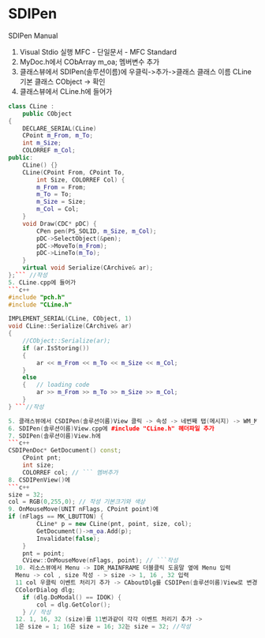 # SDIPen
SDIPen Manual
1. Visual Stdio 실행 MFC - 단일문서 - MFC Standard
2. MyDoc.h에서 CObArray m_oa; 멤버변수 추가
3. 클래스뷰에서 SDIPen(솔루션이름)에 우클릭->추가->클래스 클래스 이름 CLine 기본 클래스 CObject -> 확인
4. 클래스뷰에서 CLine.h에 들어가
```c++
class CLine :
	public CObject
{
	DECLARE_SERIAL(CLine)
	CPoint m_From, m_To;
	int m_Size;
	COLORREF m_Col;
public:
	CLine() {}
	CLine(CPoint From, CPoint To,
		int Size, COLORREF Col) {
		m_From = From;
		m_To = To;
		m_Size = Size;
		m_Col = Col;
	}
	void Draw(CDC* pDC) {
		CPen pen(PS_SOLID, m_Size, m_Col);
		pDC->SelectObject(&pen);
		pDC->MoveTo(m_From);
		pDC->LineTo(m_To);
	}
	virtual void Serialize(CArchive& ar);
};``` //작성
5. CLine.cpp에 들어가
```c++
#include "pch.h"
#include "CLine.h"

IMPLEMENT_SERIAL(CLine, CObject, 1)
void CLine::Serialize(CArchive& ar)
{
	//CObject::Serialize(ar);
	if (ar.IsStoring())
	{
		ar << m_From << m_To << m_Size << m_Col;
	}
	else
	{	// loading code
		ar >> m_From >> m_To >> m_Size >> m_Col;
	}
} ```//작성

5. 클래스뷰에서 CSDIPen(솔루션이름)View 클릭 -> 속성 -> 네번째 탭(메시지) -> WM_MOUSEMOVE를 선택하고 OnMouseMove 활성화
6. SDIPen(솔루션이름)View.cpp에 #include "CLine.h" 헤더파일 추가
7. SDIPen(솔루션이름)View.h에 
```c++
CSDIPenDoc* GetDocument() const;
	CPoint pnt;
	int size;
	COLORREF col; // ``` 멤버추가
8. CSDIPenView()에 
```c++
size = 32;
col = RGB(0,255,0); // 작성 기본크기와 색상
9. OnMouseMove(UNIT nFlags, CPoint point)에
if (nFlags == MK_LBUTTON) {
		CLine* p = new CLine(pnt, point, size, col);
		GetDocument()->m_oa.Add(p);
		Invalidate(false);
	}
	pnt = point;
	CView::OnMouseMove(nFlags, point); // ```작성
  10. 리소스뷰에서 Menu -> IDR_MAINFRAME 더블클릭 도움말 옆에 Menu 입력
  Menu -> col , size 작성 - > size -> 1, 16 , 32 입력
  11 col 우클릭 이벤트 처리기 추가 -> CAboutDlg를 CSDIPen(솔루션이름)View로 변경 -> 확인
  CColorDialog dlg;
	if (dlg.DoModal() == IDOK) {
		col = dlg.GetColor();
	} // 작성
  12. 1, 16, 32 (size)를 11번과같이 각각 이벤트 처리기 추가 ->
  1은 size = 1; 16은 size = 16; 32는 size = 32; //작성
